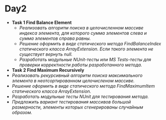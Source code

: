 # Day2

* **Task 1 Find Balance Element**
  * *Реализовать алгоритм поиска в целочисленном массиве индекса элемента, для которого сумма элементов слева и сумма элементов справа равны.*
   * *Решение оформить в виде статического метода FindBalanceIndex статического класса ArrayExtension. Если такого элемента не существует вернуть null.*
  * *Разработать модульные NUnit-тесты или MS Tests-тесты для проверки корректности работы разработанного метода.*
* **Task 2 Find Maximum Recursively**
 * *Реализовать рекурсивный алгоритм поиска максимального элемента в неотсортированном целочисленом массиве.*
 * *Решение оформить в виде статического метода FindMaximumItem статического класса ArrayExtension.*
 * *Разработать модульные тесты NUnit для тестирования метода.*
 * *Предложить вариант тестирования массивов большой размерности, элементы которых сгенерированы случайным образом.*
